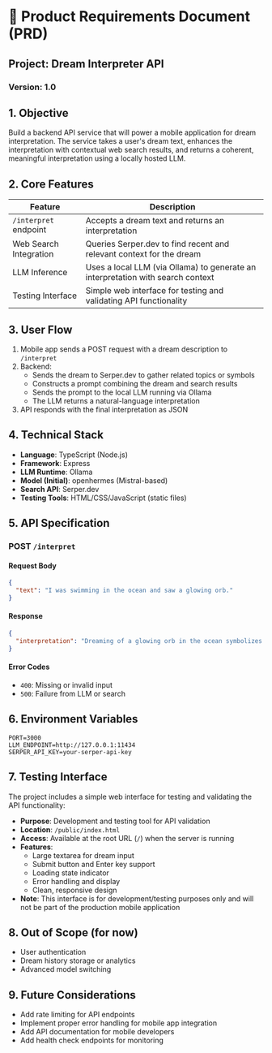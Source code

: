 # 📝 Product Requirements Document (PRD)
## Project: Dream Interpreter API
### Version: 1.0

## 1. Objective
Build a backend API service that will power a mobile application for dream interpretation. The service takes a user's dream text, enhances the interpretation with contextual web search results, and returns a coherent, meaningful interpretation using a locally hosted LLM.

## 2. Core Features

| Feature | Description |
|---------|-------------|
| `/interpret` endpoint | Accepts a dream text and returns an interpretation |
| Web Search Integration | Queries Serper.dev to find recent and relevant context for the dream |
| LLM Inference | Uses a local LLM (via Ollama) to generate an interpretation with search context |
| Testing Interface | Simple web interface for testing and validating API functionality |

## 3. User Flow
1. Mobile app sends a POST request with a dream description to `/interpret`
2. Backend:
   - Sends the dream to Serper.dev to gather related topics or symbols
   - Constructs a prompt combining the dream and search results
   - Sends the prompt to the local LLM running via Ollama
   - The LLM returns a natural-language interpretation
3. API responds with the final interpretation as JSON

## 4. Technical Stack
- **Language**: TypeScript (Node.js)
- **Framework**: Express
- **LLM Runtime**: Ollama
- **Model (Initial)**: openhermes (Mistral-based)
- **Search API**: Serper.dev
- **Testing Tools**: HTML/CSS/JavaScript (static files)

## 5. API Specification

### POST `/interpret`

#### Request Body
```json
{
  "text": "I was swimming in the ocean and saw a glowing orb."
}
```

#### Response
```json
{
  "interpretation": "Dreaming of a glowing orb in the ocean symbolizes intuition..."
}
```

#### Error Codes
- `400`: Missing or invalid input
- `500`: Failure from LLM or search

## 6. Environment Variables
```env
PORT=3000
LLM_ENDPOINT=http://127.0.0.1:11434
SERPER_API_KEY=your-serper-api-key
```

## 7. Testing Interface
The project includes a simple web interface for testing and validating the API functionality:

- **Purpose**: Development and testing tool for API validation
- **Location**: `/public/index.html`
- **Access**: Available at the root URL (`/`) when the server is running
- **Features**:
  - Large textarea for dream input
  - Submit button and Enter key support
  - Loading state indicator
  - Error handling and display
  - Clean, responsive design
- **Note**: This interface is for development/testing purposes only and will not be part of the production mobile application

## 8. Out of Scope (for now)
- User authentication
- Dream history storage or analytics
- Advanced model switching


## 9. Future Considerations
- Add rate limiting for API endpoints
- Implement proper error handling for mobile app integration
- Add API documentation for mobile developers
- Add health check endpoints for monitoring


